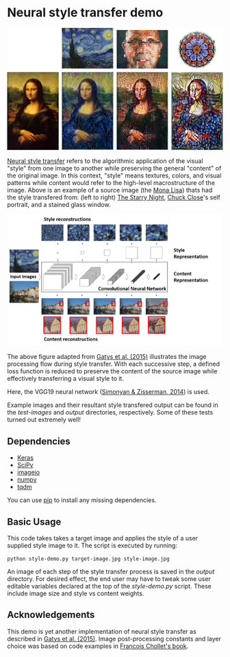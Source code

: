 # Neural style transfer demo

![Figure demonstrating the artistic styles of Van Gogh, Chuck Close, and a stained glass window applied to the Mona Lisa.](demo.png)

[Neural style transfer](https://en.wikipedia.org/wiki/Neural_Style_Transfer) refers to the algorithmic application of the visual "style" from one image to another while preserving the general "content" of the original image.  In this context, "style" means textures, colors, and visual patterns while content would refer to the high-level macrostructure of the image.  Above is an example of a source image (the [Mona Lisa](https://en.wikipedia.org/wiki/Mona_Lisa)) thats had the style transfered from: (left to right) [The Starry Night](https://en.wikipedia.org/wiki/The_Starry_Night), [Chuck Close](http://chuckclose.com/)'s self portrait, and a stained glass window.

![Simplified diagram of neural style transfer.](explanation.png)

The above figure adapted from [Gatys et al. (2015)](https://arxiv.org/abs/1508.06576) illustrates the image processing flow during style transfer.  With each successive step, a defined loss function is reduced to preserve the content of the source image while effectively transferring a visual style to it.

Here, the VGG19 neural network ([Simonyan & Zisserman, 2014](https://arxiv.org/abs/1409.1556)) is used.

Example images and their resultant style transfered output can be found in the *test-images* and *output* directories, respectively.  Some of these tests turned out extremely well!

## Dependencies

  * [Keras](https://keras.io/)
  * [SciPy](https://www.scipy.org/)
  * [imageio](https://imageio.github.io/)
  * [numpy](http://www.numpy.org/)
  * [tqdm](https://github.com/tqdm/tqdm)

You can use [pip](https://pypi.python.org/pypi/pip) to install any missing dependencies.

## Basic Usage

This code takes takes a target image and applies the style of a user supplied style image to it.  The script is executed by running:

```
python style-demo.py target-image.jpg style-image.jpg
```

An image of each step of the style transfer process is saved in the *output* directory.  For desired effect, the end user may have to tweak some user editable variables declared at the top of the *style-demo.py* script.  These include image size and style vs content weights.

## Acknowledgements

This demo is yet another implementation of neural style transfer as described in [Gatys et al. (2015)](https://arxiv.org/abs/1508.06576).  Image post-processing constants and layer choice was based on code examples in [Francois Chollet's book](https://www.manning.com/books/deep-learning-with-python).
